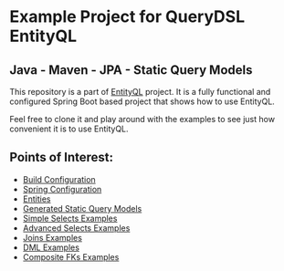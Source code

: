 # Example Project for QueryDSL EntityQL

## Java - Maven - JPA - Static Query Models

This repository is a part of [EntityQL](https://github.com/eXsio/querydsl-entityql) project.
It is a fully functional and configured Spring Boot based project that shows how to use EntityQL.

Feel free to clone it and play around with the examples to see just how convenient it is to use EntityQL. 

## Points of Interest:

- [Build Configuration](https://github.com/eXsio/querydsl-entityql-examples/blob/master/java-maven-jpa-static/pom.xml)
- [Spring Configuration](https://github.com/eXsio/querydsl-entityql-examples/blob/master/java-maven-jpa-static/src/main/java/pl/exsio/querydsl/entityql/examples/configuration/EntityQlConfiguration.java)
- [Entities](https://github.com/eXsio/querydsl-entityql-examples/tree/master/java-maven-jpa-static/src/main/java/pl/exsio/querydsl/entityql/examples/jpa/entity)
- [Generated Static Query Models](https://github.com/eXsio/querydsl-entityql-examples/tree/master/java-maven-jpa-static/src/main/java/pl/exsio/querydsl/entityql/examples/jpa/entity/generated)
- [Simple Selects Examples](https://github.com/eXsio/querydsl-entityql-examples/blob/master/java-maven-jpa-static/src/main/java/pl/exsio/querydsl/entityql/examples/jpa/example/generated/QJPASimpleSelectGeneratedExample.java)
- [Advanced Selects Examples](https://github.com/eXsio/querydsl-entityql-examples/blob/master/java-maven-jpa-static/src/main/java/pl/exsio/querydsl/entityql/examples/jpa/example/generated/QJPAAdvSelectGeneratedExample.java)
- [Joins Examples](https://github.com/eXsio/querydsl-entityql-examples/blob/master/java-maven-jpa-static/src/main/java/pl/exsio/querydsl/entityql/examples/jpa/example/generated/QJPAJoinGeneratedExample.java)
- [DML Examples](https://github.com/eXsio/querydsl-entityql-examples/blob/master/java-maven-jpa-static/src/main/java/pl/exsio/querydsl/entityql/examples/jpa/example/generated/QJPADmlGeneratedExample.java)
- [Composite FKs Examples](https://github.com/eXsio/querydsl-entityql-examples/blob/master/java-maven-jpa-static/src/main/java/pl/exsio/querydsl/entityql/examples/jpa/example/generated/QJPACompositeFkGeneratedExample.java)